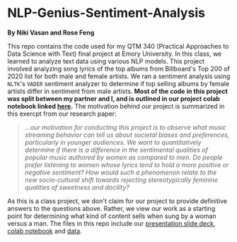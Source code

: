 # NLP-Genius-Sentiment-Analysis
**By Niki Vasan and Rose Feng**

This repo contains the code used for my QTM 340 (Practical Approaches to Data Science with Text) final project at Emory University. In this class, we learned to analyze text data using various NLP models. This project involved analyzing song lyrics of the top albums from Billboard's Top 200 of 2020 list for both male and female artists. We ran a sentiment analysis using `NLTK`'s `VADER` sentiment analyzer to determine if top selling albums by female artists differ in sentiment from male artists. **Most of the code in this project was split between my partner and I, and is outlined in our project colab notebook linked [here](https://github.com/nikivasan/NLP-Genius-Sentiment-Analysis/blob/main/QTM_340_Final_Project_notebook.ipynb).** The motivation behind our project is summarized in this exercpt from our research paper: 

>*...our motivation for conducting this project is to observe what music streaming behavior can tell us about societal biases and preferences, particularly in younger audiences. We want to quantitatively determine if there is a difference in the sentimental qualities of popular music authored by women as compared to men. Do people prefer listening to women whose lyrics tend to hold a more positive or negative sentiment? How would such a phenomenon relate to the new socio-cultural shift towards rejecting stereotypically feminine qualities of sweetness and docility?*

As this is a class project, we don't claim for our project to provide definitive answers to the questions above. Rather, we view our work as a starting point for determining what kind of content sells when sung by a woman versus a man. The files in this repo include our [presentation slide deck](https://github.com/nikivasan/NLP-Genius-Sentiment-Analysis/blob/main/Final%20Project%20Presentation.pdf), [colab notebook](https://github.com/nikivasan/NLP-Genius-Sentiment-Analysis/blob/main/QTM_340_Final_Project_notebook.ipynb) and [data](https://github.com/nikivasan/NLP-Genius-Sentiment-Analysis/tree/main/data). 
